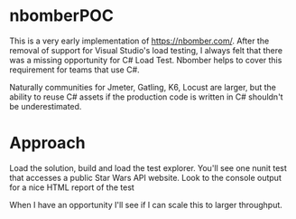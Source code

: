 # nbomberPOC

This is a very early implementation of https://nbomber.com/. After the removal of support for Visual Studio's load testing, I always felt that there was a missing opportunity for C# Load Test. Nbomber helps to cover this requirement for teams that use C#. 

Naturally communities for Jmeter, Gatling, K6, Locust are larger, but the ability to reuse C# assets if the production code is written in C# shouldn't be underestimated.


# Approach

Load the solution, build and load the test explorer. You'll see one nunit test that accesses a public Star Wars API website. Look to the console output for a nice HTML report of the test

When I have an opportunity I'll see if I can scale this to larger throughput.
